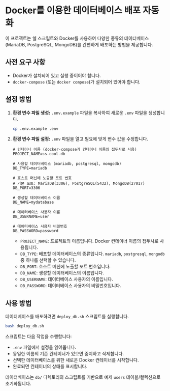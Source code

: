 # Docker를 이용한 데이터베이스 배포 자동화

이 프로젝트는 쉘 스크립트와 Docker를 사용하여 다양한 종류의 데이터베이스(MariaDB, PostgreSQL, MongoDB)를 간편하게 배포하는 방법을 제공합니다.

## 사전 요구 사항

- Docker가 설치되어 있고 실행 중이어야 합니다.
- `docker-compose` (또는 `docker compose`)가 설치되어 있어야 합니다.

## 설정 방법

1.  **환경 변수 파일 생성:**
    `.env.example` 파일을 복사하여 새로운 `.env` 파일을 생성합니다.
    ```bash
    cp .env.example .env
    ```

2.  **환경 변수 파일 설정:**
    `.env` 파일을 열고 필요에 맞게 변수 값을 수정합니다.

    ```
    # 컨테이너 이름 (docker-compose가 컨테이너 이름의 접두사로 사용)
    PROJECT_NAME=ss-cool-db

    # 사용할 데이터베이스 (mariadb, postgresql, mongodb)
    DB_TYPE=mariadb

    # 호스트 머신에 노출할 포트 번호
    # 기본 포트: MariaDB(3306), PostgreSQL(5432), MongoDB(27017)
    DB_PORT=3306

    # 생성할 데이터베이스 이름
    DB_NAME=mydatabase

    # 데이터베이스 사용자 이름
    DB_USERNAME=user

    # 데이터베이스 사용자 비밀번호
    DB_PASSWORD=password
    ```

    - `PROJECT_NAME`: 프로젝트의 이름입니다. Docker 컨테이너 이름의 접두사로 사용됩니다.
    - `DB_TYPE`: 배포할 데이터베이스의 종류입니다. `mariadb`, `postgresql`, `mongodb` 중 하나를 선택할 수 있습니다.
    - `DB_PORT`: 호스트 머신에 노출할 포트 번호입니다.
    - `DB_NAME`: 생성할 데이터베이스의 이름입니다.
    - `DB_USERNAME`: 데이터베이스 사용자의 이름입니다.
    - `DB_PASSWORD`: 데이터베이스 사용자의 비밀번호입니다.

## 사용 방법

데이터베이스를 배포하려면 `deploy_db.sh` 스크립트를 실행합니다.

```bash
bash deploy_db.sh
```

스크립트는 다음 작업을 수행합니다:
- `.env` 파일에서 설정을 읽어옵니다.
- 동일한 이름의 기존 컨테이너가 있으면 중지하고 삭제합니다.
- 선택한 데이터베이스를 위한 새로운 Docker 컨테이너를 시작합니다.
- 완료되면 컨테이너의 상태를 표시합니다.

데이터베이스는 `db/` 디렉토리의 스크립트를 기반으로 예제 `users` 테이블/컬렉션으로 초기화됩니다.
